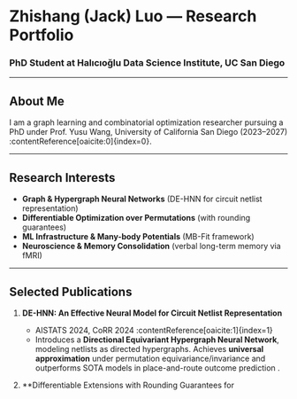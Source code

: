 # Zhishang (Jack) Luo — Research Portfolio

### PhD Student at Halıcıoğlu Data Science Institute, UC San Diego

---

##  About Me

I am a graph learning and combinatorial optimization researcher pursuing a PhD under Prof. Yusu Wang, University of California San Diego (2023–2027) :contentReference[oaicite:0]{index=0}.

---

##  Research Interests

- **Graph & Hypergraph Neural Networks** (DE-HNN for circuit netlist representation)  
- **Differentiable Optimization over Permutations** (with rounding guarantees)  
- **ML Infrastructure & Many-body Potentials** (MB-Fit framework)  
- **Neuroscience & Memory Consolidation** (verbal long-term memory via fMRI)

---

##  Selected Publications

1. **DE-HNN: An Effective Neural Model for Circuit Netlist Representation**  
   - AISTATS 2024, CoRR 2024 :contentReference[oaicite:1]{index=1}  
   - Introduces a **Directional Equivariant Hypergraph Neural Network**, modeling netlists as directed hypergraphs. Achieves **universal approximation** under permutation equivariance/invariance and outperforms SOTA models in place-and-route outcome prediction .

2. **Differentiable Extensions with Rounding Guarantees for

